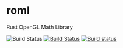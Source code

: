 # roml
Rust OpenGL Math Library

![Build Status](https://gitlab.com/iwburns/roml/badges/master/build.svg)
[![Build Status](https://travis-ci.org/iwburns/roml.svg?branch=master)](https://travis-ci.org/iwburns/roml)
[![Build status](https://ci.appveyor.com/api/projects/status/ma0sjf78l0sx5qw9/branch/master?svg=true)](https://ci.appveyor.com/project/iwburns/roml/branch/master)

